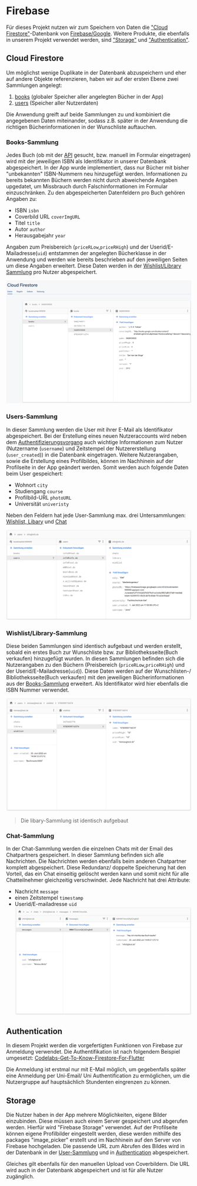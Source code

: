 # Firebase

Für dieses Projekt nutzen wir zum Speichern von Daten die ["Cloud Firestore"](#cloud-firestore)-Datenbank von [Firebase/Google](https://firebase.google.com/). Weitere Produkte, die ebenfalls in unserem Projekt verwendet werden, sind ["Storage"](#storage) und ["Authentication"](#authentication).

## Cloud Firestore

Um möglichst wenige Duplikate in der Datenbank abzuspeichern und eher auf andere Objekte referenzieren, haben wir auf der ersten Ebene zwei Sammlungen angelegt:
1. [books](#books-sammlung) (globaler Speicher aller angelegten Bücher in der App)
1. [users](#users-sammlung) (Speicher aller Nutzerdaten)

Die Anwendung greift auf beide Sammlungen zu und kombiniert die angegebenen Daten miteinander, sodass z.B. später in der Anwendung die richtigen Bücherinformationen in der Wunschliste auftauchen.

### Books-Sammlung

Jedes Buch (ob mit der [API](./API.md) gesucht, bzw. manuell im Formular eingetragen) wird mit der jeweiligen ISBN als Identifikator in unserer Datenbank abgespeichert. In der App wurde implementiert,
dass nur Bücher mit bisher \"unbekannten\" ISBN-Nummern neu hinzugefügt werden. Informationen zu bereits bekannten Büchern werden nicht durch abweichende Angaben upgedatet, um Missbrauch durch
Falschinformationen im Formular einzuschränken. Zu den abgespeicherten Datenfeldern pro Buch gehören Angaben zu:
* ISBN `isbn`
* Coverbild URL `coverImgURL`
* Titel `title`
* Autor `author`
* Herausgabejahr  `year`

Angaben zum Preisbereich (`priceRLow`,`priceRHigh`) und der Userid/E-Mailadresse(`uid`) entstammen der angelegten Bücherklasse in der Anwendung und werden wie bereits beschrieben auf den jeweiligen Seiten um diese Angaben erweitert.
Diese Daten werden in der [Wishlist/Library Sammlung](#wishlistlibrary-sammlung) pro Nutzer abgespeichert.

![books](img/books.png)

### Users-Sammlung

In dieser Sammlung werden die User mit ihrer E-Mail als Identifikator abgespeichert. Bei der Erstellung eines neuen Nutzeraccounts wird neben dem [Authentifizierungsvorgang](#authentication) auch wichtige Informationen zum Nutzer (Nutzername (`username`) und Zeitstempel der Nutzererstellung (`user_created`)) in die Datenbank eingetragen.
Weitere Nutzerangaben, sowie die Erstellung eines Profilbildes, können im Nachhinein auf der Profilseite in der App geändert werden. Somit werden auch folgende Daten beim User gespeichert:
* Wohnort `city`
* Studiengang `course`
* Profilbild-URL `photoURL`
* Universität `univeristy`

Neben den Feldern hat jede User-Sammlung max. drei Untersammlungen: [Wishlist, Libary](#wishlistlibrary-sammlung) und [Chat](#chat-sammlung)

![users](img/users.png)

### Wishlist/Library-Sammlung
Diese beiden Sammlungen sind identisch aufgebaut und werden erstellt, sobald ein erstes Buch zur Wunschliste bzw. zur Bibliotheksseite(Buch verkaufen) hinzugefügt wurden. In diesen Sammlungen befinden sich die Nutzerangaben zu den Büchern (Preisbereich (`priceRLow`,`priceRHigh`) und der Userid/E-Mailadresse(`uid`)). Diese Daten werden auf der Wunschlisten-/ Bibliotheksseite(Buch verkaufen) mit den jeweiligen Bücherinformationen aus der [Books-Sammlung](#books-sammlung) erweitert. Als Identifikator wird hier ebenfalls die ISBN Nummer verwendet.

![wishlist](img/wishlist.png)
> Die libary-Sammlung ist identisch aufgebaut

### Chat-Sammlung
In der Chat-Sammlung werden die einzelnen Chats mit der Email des Chatpartners gespeichert. In dieser Sammlung befinden sich alle Nachrichten. Die Nachrichten werden ebenfalls beim anderen Chatpartner komplett abgespeichert. Diese Redundanz/ doppelte Speicherung hat den Vorteil, das ein Chat einseitig gelöscht werden kann und somit nicht für alle Chatteilnehmer gleichzeitig verschwindet.
Jede Nachricht hat drei Attribute:
* Nachricht `message`
* einen Zeitstempel `timestamp`
* Userid/E-mailadresse `uid`
![chat](img/messages.png)

## Authentication
In diesem Projekt werden die vorgefertigten Funktionen von Firebase zur Anmeldung verwendet.
Die Authentifikation ist nach folgendem Beispiel umgesetzt:
[Codelabs-Get-To-Know-Firestore-For-Flutter](https://firebase.google.com/codelabs/firebase-get-to-know-flutter#4)

Die Anmeldung ist erstmal nur mit E-Mail möglich, um gegebenfalls später eine Anmeldung per Uni-Email/ Uni Authentification zu ermöglichen, um die Nutzergruppe auf hauptsächlich Stundenten eingrenzen zu können. 

## Storage
Die Nutzer haben in der App mehrere Möglichkeiten, eigene Bilder einzubinden. Diese müssen auch einem Server gespeichert und abgerufen werden. Hierfür wird "Firebase Storage" verwendet.
Auf der Profilseite können eigene Profilbilder eingestellt werden, diese werden mithilfe des packages "image_picker" erstellt und im Nachhinein auf den Server von Firebase hochgeladen. Die passende URL zum Abrufen des Bildes wird in der Datenbank in der [User-Sammlung](#users-sammlung) und in [Authentication](#authentication) abgespeichert.

Gleiches gilt ebenfalls für den manuellen Upload von Coverbildern. Die URL wird auch in der Datenbank abgespeichert und ist für alle Nutzer zugänglich.